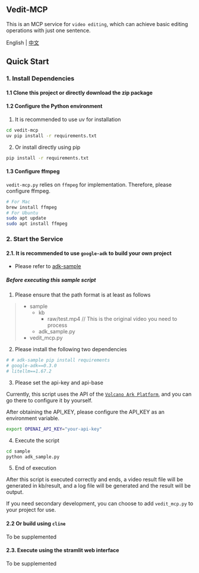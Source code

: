 ## Vedit-MCP
This is an MCP service for `video editing`, which can achieve basic editing operations with just one sentence.

English | [中文](README_CN.md)
## Quick Start

### 1. Install Dependencies

#### 1.1 Clone this project or directly download the zip package

#### 1.2 Configure the Python environment

1. It is recommended to use uv for installation
```bash
cd vedit-mcp
uv pip install -r requirements.txt
```
2. Or install directly using pip
```bash
pip install -r requirements.txt
```

#### 1.3 Configure ffmpeg

`vedit-mcp.py` relies on `ffmpeg` for implementation. Therefore, please configure ffmpeg.

```bash
# For Mac
brew install ffmpeg
# For Ubuntu
sudo apt update
sudo apt install ffmpeg
``` 

### 2. Start the Service

#### 2.1. It is recommended to use `google-adk` to build your own project

- Please refer to [adk-sample](sample/adk_sample.py)

##### Before executing this sample script

1. Please ensure that the path format is at least as follows

> - sample
>     - kb
>         - raw/test.mp4   // This is the original video you need to process
>     - adk_sample.py
> - vedit_mcp.py

2. Please install the following two dependencies
```python
# # adk-sample pip install requirements
# google-adk==0.3.0
# litellm==1.67.2
```
3. Please set the api-key and api-base

Currently, this script uses the API of the [`Volcano Ark Platform`](https://www.volcengine.com/product/ark), and you can go there to configure it by yourself.

After obtaining the API_KEY, please configure the API_KEY as an environment variable.

```bash
export OPENAI_API_KEY="your-api-key"
```

4. Execute the script

```bash
cd sample
python adk_sample.py
```

5. End of execution

After this script is executed correctly and ends, a video result file will be generated in kb/result, and a log file will be generated and the result will be output.

If you need secondary development, you can choose to add `vedit_mcp.py` to your project for use.

#### 2.2 Or build using `cline`

To be supplemented

#### 2.3. Execute using the stramlit web interface

To be supplemented 